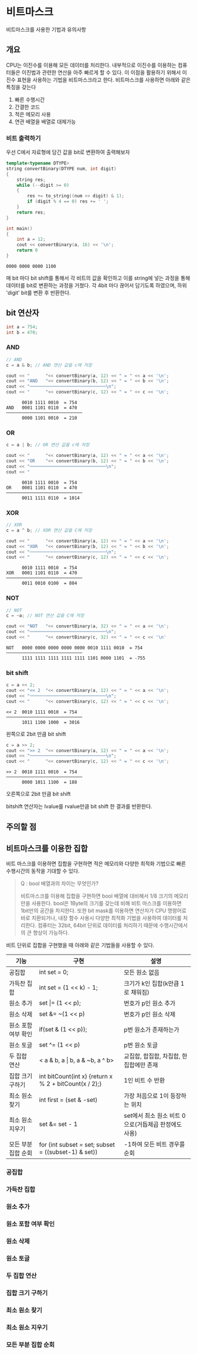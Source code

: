 # 비트마스크

비트마스크를 사용한 기법과 유의사항

## 개요

CPU는 이진수를 이용해 모든 데이터를 처리한다. 내부적으로 이진수를 이용하는 컴퓨터들은 이진법과 관련한 연산을 아주 빠르게 할 수 있다. 이 이점을 활용하기 위해서 이진수 표현을 사용하는 기법을 비트마스크라고 한다. 비트마스크를 사용하면 아래와 같은 특징을 갖는다

1. 빠른 수행시간
1. 간결한 코드
1. 적은 메모리 사용
1. 연관 배열을 배열로 대체가능


### 비트 출력하기
우선 C에서 자료형에 담긴 값을 bit로 변환하여 출력해보자

``` cpp
template<typename DTYPE>
string convertBinary(DTYPE num, int digit)
{
    string res;
    while (--digit >= 0)
    {
        res += to_string((num >> digit) & 1);
        if (digit % 4 == 0) res += ' ';
    }
    return res;
}

int main()
{
    int a = 12;
    cout << convertBinary(a, 16) << '\n';
    return 0
}
```

```
0000 0000 0000 1100
```

매 bit 마다 bit shift를 통해서 각 비트의 값을 확인하고 이를 string에 넣는 과정을 통해 데이터를 bit로 변환하는 과정을 거쳤다. 각 4bit 마다 끊어서 담기도록 하였으며, 하위 'digit' bit를 변환 후 반환한다.


## bit 연산자

``` cpp
int a = 754;
int b = 470;
```


### AND
```cpp
// AND
c = a & b; // AND 연산 값을 c에 저장

cout << "      "<< convertBinary(a, 12) << " = " << a << '\n';
cout << "AND   "<< convertBinary(b, 12) << " = " << b << '\n';
cout << "─────────────────────────────\n";
cout << "      "<< convertBinary(c, 12) << " = " << c << '\n';
```
```
      0010 1111 0010  = 754
AND   0001 1101 0110  = 470
─────────────────────────────
      0000 1101 0010  = 210
```

### OR
```cpp
c = a | b; // OR 연산 값을 c에 저장

cout << "      "<< convertBinary(a, 12) << " = " << a << '\n';
cout << "OR    "<< convertBinary(b, 12) << " = " << b << '\n';
cout << "─────────────────────────────\n";
cout << "  
```
```
      0010 1111 0010  = 754
OR    0001 1101 0110  = 470
─────────────────────────────
      0011 1111 0110  = 1014
```

### XOR
```cpp
// XOR
c = a ^ b; // XOR 연산 값을 C에 저장

cout << "      "<< convertBinary(a, 12) << " = " << a << '\n';
cout << "XOR   "<< convertBinary(b, 12) << " = " << b << '\n';
cout << "─────────────────────────────\n";
cout << "      "<< convertBinary(c, 12) << " = " << c << '\n';
```
```
      0010 1111 0010  = 754
XOR   0001 1101 0110  = 470
─────────────────────────────
      0011 0010 0100  = 804
```

### NOT
```cpp
// NOT
c = ~a; // NOT 연산 값을 C에 저장

cout << "NOT   "<< convertBinary(a, 32) << " = " << a << '\n';
cout << "─────────────────────────────\n";
cout << "      "<< convertBinary(c, 32) << " = " << c << '\n'
```
```
NOT   0000 0000 0000 0000 0000 0010 1111 0010  = 754
─────────────────────────────
      1111 1111 1111 1111 1111 1101 0000 1101  = -755
```

### bit shift
```cpp
c = a << 2;
cout << "<< 2  "<< convertBinary(a, 12) << " = " << a << '\n';
cout << "─────────────────────────────\n";
cout << "      "<< convertBinary(c, 12) << " = " << c << '\n';
```
```
<< 2  0010 1111 0010  = 754
─────────────────────────────
      1011 1100 1000  = 3016
```
왼쪽으로 2bit 만큼 bit shift


```cpp
c = a >> 2;
cout << ">> 2  "<< convertBinary(a, 12) << " = " << a << '\n';
cout << "─────────────────────────────\n";
cout << "      "<< convertBinary(c, 12) << " = " << c << '\n';
```
```
>> 2  0010 1111 0010  = 754
─────────────────────────────
      0000 1011 1100  = 188
```
오른쪽으로 2bit 만큼 bit shift

bitshift 연산자는 lvalue를 rvalue만큼 bit shift 한 결과를 반환한다.


## 주의할 점


## 비트마스크를 이용한 집합

비트 마스크를 이용하면 집합을 구현하면 적은 메모리와 다양한 최적화 기법으로 빠른 수행시간의 동작을 기대할 수 있다.

> Q : bool 배열과의 차이는 무엇인가?
>
> 비트마스크를 이용해 집합을 구현하면 bool 배열에 대비해서 1/8 크기의 메모리만을 사용한다. bool은 1Byte의 크기를 갖는데 비해 비트 마스크를 이용하면 1bit만의 공간을 차지한다.
또한 bit mask를 이용하면 연산자가 CPU 명령어로 바로 치환되거나, 내장 함수 사용시 다양한 최적화 기법을 사용하여 데이터를 처리한다. 컴퓨터는 32bit, 64bit 단위로 데이터를 처리하기 때문에 수행시간에서의 큰 향상이 가능하다.

비트 단위로 집합을 구현했을 때 아래와 같은 기법들을 사용할 수 있다.

기능|구현|설명
-|-|-
공집합|int set = 0;|모든 원소 없음
가득찬 집합|int set = (1 << k) - 1;|크기가 k인 집합(k만큼 1로 채워짐)
원소 추가|set \|= (1 << p);|번호가 p인 원소 추가
원소 삭제|set &= ~(1 << p)|번호가 p인 원소 삭제
원소 포함 여부 확인|if(set & (1 << p));|p번 원소가 존재하는가
원소 토글|set ^= (1 << p)|p번 원소 토글
두 집합 연산|< a & b, a \| b, a & ~b, a ^ b>| 교집합, 합집합, 차집합, 한 집합에만 존재
집합 크기 구하기|int bitCount(int x) {return x % 2 + bitCount(x / 2);}|1인 비트 수 반환
최소 원소 찾기|int first = (set & -set)|가장 처음으로 1이 등장하는 위치
최소 원소 지우기|set &= set - 1|set에서 최소 원소 비트 0으로(거듭제곱 판정에도 사용)
모든 부분 집합 순회|for (int subset = set; subset = ((subset-1) & set))| -1하여 모든 비트 경우를 순회


### 공집합

### 가득찬 집합

### 원소 추가

### 원소 포함 여부 확인

### 원소 삭제

### 원소 토글

### 두 집합 연산

### 집합 크기 구하기

### 최소 원소 찾기

### 최소 원소 지우기

### 모든 부분 집합 순회